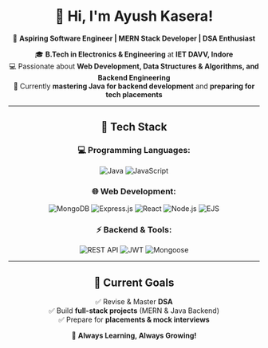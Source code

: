 <div align="center">

# 👋 Hi, I'm Ayush Kasera!  
🚀 **Aspiring Software Engineer | MERN Stack Developer | DSA Enthusiast**  

🎓 **B.Tech in Electronics & Engineering** at **IET DAVV, Indore**  
💻 Passionate about **Web Development, Data Structures & Algorithms, and Backend Engineering**  
📌 Currently **mastering Java for backend development** and **preparing for tech placements**  

---

## 🔧 Tech Stack  

### **💻 Programming Languages:**  
![Java](https://img.shields.io/badge/Java-%23ED8B00.svg?style=for-the-badge&logo=openjdk&logoColor=white)  ![JavaScript](https://img.shields.io/badge/JavaScript-F7DF1E?style=for-the-badge&logo=javascript&logoColor=black)   

### **🌐 Web Development:**  
![MongoDB](https://img.shields.io/badge/MongoDB-%2347A248.svg?style=for-the-badge&logo=mongodb&logoColor=white)    ![Express.js](https://img.shields.io/badge/Express.js-404D59?style=for-the-badge)   ![React](https://img.shields.io/badge/React-61DAFB?style=for-the-badge&logo=react&logoColor=black)  ![Node.js](https://img.shields.io/badge/Node.js-339933?style=for-the-badge&logo=nodedotjs&logoColor=white)   ![EJS](https://img.shields.io/badge/EJS-000?style=for-the-badge&logo=EJS&logoColor=white)  

### **⚡ Backend & Tools:**  
![REST API](https://img.shields.io/badge/REST-API-%23000000.svg?style=for-the-badge&logo=rest&logoColor=white)  ![JWT](https://img.shields.io/badge/JWT-black?style=for-the-badge&logo=JSON%20web%20tokens)  ![Mongoose](https://img.shields.io/badge/Mongoose-%238D6748.svg?style=for-the-badge)   

---

## 📌 Current Goals  
✅ Revise & Master **DSA**  
✅ Build **full-stack projects** (MERN & Java Backend)  
✅ Prepare for **placements & mock interviews** 

🚀 **Always Learning, Always Growing!**

</div>
